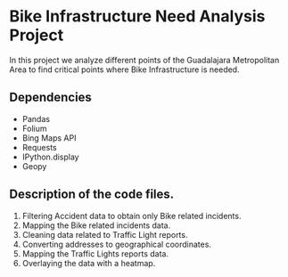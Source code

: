 # Bike Infrastructure Need Analysis Project
In this project we analyze different points of the Guadalajara Metropolitan Area to find critical points where Bike Infrastructure is needed.

## Dependencies

- Pandas
- Folium
- Bing Maps API
- Requests
- IPython.display
- Geopy

## Description of the code files.

1. Filtering Accident data to obtain only Bike related incidents.
2. Mapping the Bike related incidents data.
3. Cleaning data related to Traffic Light reports.
4. Converting addresses to geographical coordinates.
5. Mapping the Traffic Lights reports data.
6. Overlaying the data with a heatmap.
